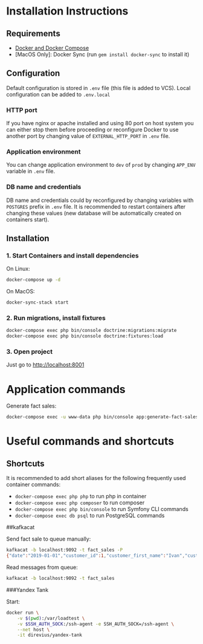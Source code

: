 Installation Instructions
==========

## Requirements

* [Docker and Docker Compose](https://docs.docker.com/engine/installation)
* [MacOS Only]: Docker Sync (run `gem install docker-sync` to install it)

## Configuration

Default configuration is stored in `.env` file (this file is added to VCS).
Local configuration can be added to `.env.local`

### HTTP port
If you have nginx or apache installed and using 80 port on host system you can either stop them before proceeding or
reconfigure Docker to use another port by changing value of `EXTERNAL_HTTP_PORT` in `.env` file.

### Application environment
You can change application environment to `dev` of `prod` by changing `APP_ENV` variable in `.env` file.

### DB name and credentials
DB name and credentials could by reconfigured by changing variables with `POSTGRES` prefix in `.env` file. It is
recommended to restart containers after changing these values (new database will be automatically created on containers
start).

## Installation

### 1. Start Containers and install dependencies
On Linux:
```bash
docker-compose up -d
```
On MacOS:
```bash
docker-sync-stack start
```
### 2. Run migrations, install fixtures
```bash
docker-compose exec php bin/console doctrine:migrations:migrate
docker-compose exec php bin/console doctrine:fixtures:load
```

### 3. Open project
Just go to [http://localhost:8001](http://localhost:8001)

Application commands
==========
Generate fact sales:
```bash
docker-compose exec -u www-data php bin/console app:generate-fact-sales --no-debug
```

Useful commands and shortcuts
==========

## Shortcuts
It is recommended to add short aliases for the following frequently used container commands:

* `docker-compose exec php php` to run php in container
* `docker-compose exec php composer` to run composer
* `docker-compose exec php bin/console` to run Symfony CLI commands
* `docker-compose exec db psql` to run PostgreSQL commands

##kafkacat

Send fact sale to queue manually:
```bash
kafkacat -b localhost:9092 -t fact_sales -P
{"date":"2019-01-01","customer_id":1,"customer_first_name":"Ivan","customer_last_name":"Ivanov","customer_date_of_birth":"1999-01-01","product_id":1,"product_sku":"ASD11DD","product_name":"IPhone","quantity":1,"net_price":999.99,"discount_price":799.99,"promotion_id":1,"promotion_name":"promo"}
```

Read messages from queue:
```bash
kafkacat -b localhost:9092 -t fact_sales
```

###Yandex Tank

Start:
```bash
docker run \
    -v $(pwd):/var/loadtest \
    -v $SSH_AUTH_SOCK:/ssh-agent -e SSH_AUTH_SOCK=/ssh-agent \
    --net host \
    -it direvius/yandex-tank
```